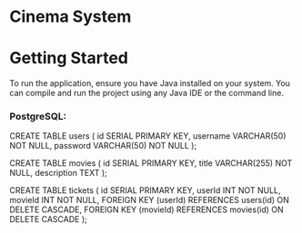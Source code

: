 # Cinema System

# Getting Started
To run the application, ensure you have Java installed on your system. You can compile and run the project using any Java IDE or the command line.

### PostgreSQL:
CREATE TABLE users (
   id SERIAL PRIMARY KEY,
   username VARCHAR(50) NOT NULL,
   password VARCHAR(50) NOT NULL
);

CREATE TABLE movies (
    id SERIAL PRIMARY KEY,
    title VARCHAR(255) NOT NULL,
    description TEXT
);

CREATE TABLE tickets (
    id SERIAL PRIMARY KEY,
    userId INT NOT NULL,
    movieId INT NOT NULL,
    FOREIGN KEY (userId) REFERENCES users(id) ON DELETE CASCADE,
    FOREIGN KEY (movieId) REFERENCES movies(id) ON DELETE CASCADE
);


